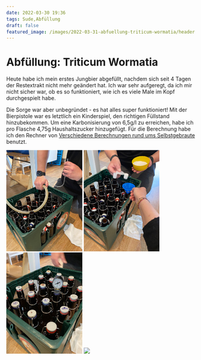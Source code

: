 ```yaml
---
date: 2022-03-30 19:36
tags: Sude,Abfüllung 
draft: false
featured_image: /images/2022-03-31-abfuellung-triticum-wormatia/header.jpg
---
```

#  Abfüllung: Triticum Wormatia

Heute habe ich mein erstes Jungbier abgefüllt, nachdem sich seit 4 Tagen der Restextrakt nicht mehr geändert hat. 
Ich war sehr aufgeregt, da ich mir nicht sicher war, ob es so funktioniert, wie ich es viele Male im Kopf durchgespielt habe.
<!-- PAGEBREAK -->
Die Sorge war aber unbegründet - es hat alles super funktioniert! Mit der Bierpistole war es letztlich ein Kinderspiel, 
den richtigen Füllstand hinzubekommen. Um eine Karbonisierung von 6,5g/l zu erreichen, habe ich pro Flasche 4,75g 
Haushaltszucker hinzugefügt. Für die Berechnung habe ich den Rechner von 
[Verschiedene Berechnungen rund ums Selbstgebraute](http://fabier.de/biercalcs.html) benutzt.

<img src="/images/2022-03-31-abfuellung-triticum-wormatia/1.jpg" width="40%"/>
<img src="/images/2022-03-31-abfuellung-triticum-wormatia/2.jpg" width="40%"/>
<img src="/images/2022-03-31-abfuellung-triticum-wormatia/3.jpg" width="40%"/>
<img src="/images/2022-03-31-abfuellung-triticum-wormatia/4.gif" width="40%"/>


